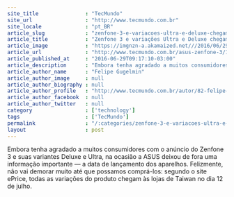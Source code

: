 ```yaml
---
site_title               : "TecMundo"
site_url                 : "http://www.tecmundo.com.br"
site_locale              : "pt_BR"
article_slug             : "zenfone-3-e-variacoes-ultra-e-deluxe-chegam-as-lojas-em-julho"
article_title            : "Zenfone 3 e variações Ultra e Deluxe chegam às lojas em julho"
article_image            : "https://imgnzn-a.akamaized.net///2016/06/29/29091241015037-t1200x480.jpg"
article_url              : "http://www.tecmundo.com.br/asus-zenfone-3/106665-zenfone-3-variacoes-ultra-deluxe-chegam-lojas-julho.htm"
article_published_at     : "2016-06-29T09:17:10-03:00"
article_description      : "Embora tenha agradado a muitos consumidores com o anúncio do Zenfone 3 e suas variantes Deluxe e Ultra, na ocasião a ASUS deixou de fora uma informação importante — a data de lançamento dos aparelhos. Felizmente, não vai demorar muito até que possamos comprá-los: segundo o site ePrice, todas as variações do produto chegam às lojas de Taiwan no dia 12 de julho."
article_author_name      : "Felipe Gugelmin"
article_author_image     : null
article_author_biography : null
article_author_profile   : "http://www.tecmundo.com.br/autor/82-felipe-gugelmin/"
article_author_facebook  : null
article_author_twitter   : null
category                 : ['technology']
tags                     : ['TecMundo']
permalink                : "/:categories/zenfone-3-e-variacoes-ultra-e-deluxe-chegam-as-lojas-em-julho/"
layout                   : post
---
```


Embora tenha agradado a muitos consumidores com o anúncio do Zenfone 3 e suas variantes Deluxe e Ultra, na ocasião a ASUS deixou de fora uma informação importante — a data de lançamento dos aparelhos. Felizmente, não vai demorar muito até que possamos comprá-los: segundo o site ePrice, todas as variações do produto chegam às lojas de Taiwan no dia 12 de julho.
